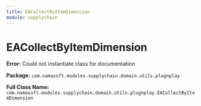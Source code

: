 ```yaml
---
title: EACollectByItemDimension
module: supplychain
---
```



<div class='entity-flows'>

# EACollectByItemDimension

**Error:** Could not instantiate class for documentation

**Package:** `com.namasoft.modules.supplychain.domain.utils.plugnplay`

**Full Class Name:** `com.namasoft.modules.supplychain.domain.utils.plugnplay.EACollectByItemDimension`


</div>

